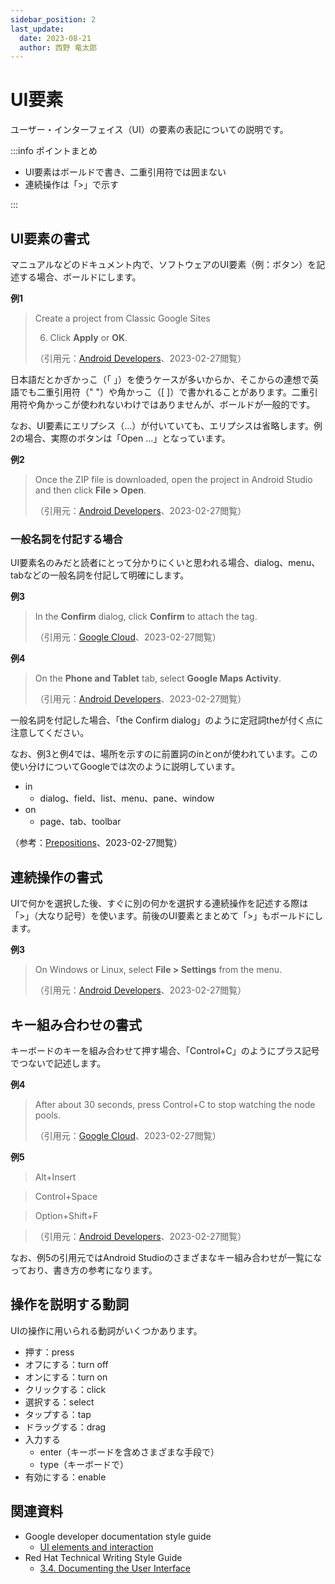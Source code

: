 ```yaml
---
sidebar_position: 2
last_update:
  date: 2023-08-21
  author: 西野 竜太郎
---
```


# UI要素

ユーザー・インターフェイス（UI）の要素の表記についての説明です。

:::info ポイントまとめ

- UI要素はボールドで書き、二重引用符では囲まない
- 連続操作は「>」で示す

:::

## UI要素の書式

マニュアルなどのドキュメント内で、ソフトウェアのUI要素（例：ボタン）を記述する場合、ボールドにします。

**例1**

> Create a project from Classic Google Sites
>
> 6. Click **Apply** or **OK**.
>
> （引用元：[Android Developers](https://developer.android.com/studio/run/rundebugconfig)、2023-02-27閲覧）

日本語だとかぎかっこ（「 」）を使うケースが多いからか、そこからの連想で英語でも二重引用符（" "）や角かっこ（[ ]）で書かれることがあります。二重引用符や角かっこが使われないわけではありませんが、ボールドが一般的です。

なお、UI要素にエリプシス（...）が付いていても、エリプシスは省略します。例2の場合、実際のボタンは「Open ...」となっています。

**例2**

> Once the ZIP file is downloaded, open the project in Android Studio and then click **File > Open**. 
>
> （引用元：[Android Developers](https://developer.android.com/codelabs/build-variants#1)、2023-02-27閲覧）

### 一般名詞を付記する場合

UI要素名のみだと読者にとって分かりにくいと思われる場合、dialog、menu、tabなどの一般名詞を付記して明確にします。

**例3**

> In the **Confirm** dialog, click **Confirm** to attach the tag.
>
> （引用元：[Google Cloud](https://cloud.google.com/kms/docs/create-manage-tags)、2023-02-27閲覧）

**例4**

> On the **Phone and Tablet** tab, select **Google Maps Activity**.
>
> （引用元：[Android Developers](https://developers.google.com/codelabs/maps-platform/location-places-android#3)、2023-02-27閲覧）

一般名詞を付記した場合、「the Confirm dialog」のように定冠詞theが付く点に注意してください。

なお、例3と例4では、場所を示すのに前置詞のinとonが使われています。この使い分けについてGoogleでは次のように説明しています。

- in
    - dialog、field、list、menu、pane、window
- on
    - page、tab、toolbar

（参考：[Prepositions](https://developers.google.com/style/ui-elements#prepositions)、2023-02-27閲覧）

## 連続操作の書式

UIで何かを選択した後、すぐに別の何かを選択する連続操作を記述する際は「>」（大なり記号）を使います。前後のUI要素とまとめて「>」もボールドにします。

**例3**

> On Windows or Linux, select **File > Settings** from the menu.
>
> （引用元：[Android Developers](https://developer.android.com/studio/run)、2023-02-27閲覧）

## キー組み合わせの書式

キーボードのキーを組み合わせて押す場合、「Control+C」のようにプラス記号でつないで記述します。

**例4**

> After about 30 seconds, press Control+C to stop watching the node pools.
>
> （引用元：[Google Cloud](https://cloud.google.com/architecture/optimizing-resources-in-multi-tenant-gke-clusters-with-auto-provisioning)、2023-02-27閲覧）

**例5**

> Alt+Insert

> Control+Space

> Option+Shift+F

> （引用元：[Android Developers](https://developer.android.com/studio/intro/keyboard-shortcuts)、2023-02-27閲覧）

なお、例5の引用元ではAndroid Studioのさまざまなキー組み合わせが一覧になっており、書き方の参考になります。

## 操作を説明する動詞

UIの操作に用いられる動詞がいくつかあります。

- 押す：press
- オフにする：turn off
- オンにする：turn on
- クリックする：click
- 選択する：select
- タップする：tap
- ドラッグする：drag
- 入力する
    - enter（キーボードを含めさまざまな手段で）
    - type（キーボードで）
- 有効にする：enable

## 関連資料

- Google developer documentation style guide
    - [UI elements and interaction](https://developers.google.com/style/ui-elements)
- Red Hat Technical Writing Style Guide
    - [3.4. Documenting the User Interface](https://stylepedia.net/style/#gui-elements-punctuation)